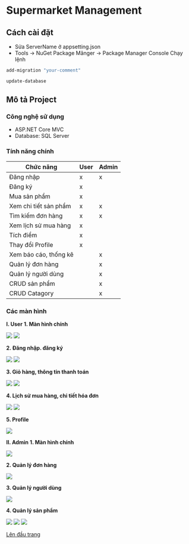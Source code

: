 # Supermarket Management
<a name="top"><a>

## Cách cài đặt
- Sửa ServerName ở appsetting.json
- Tools -> NuGet Package Mânger -> Package Manager Console
Chạy lệnh 
```bash
add-migration "your-comment"
```

```bash
update-database
```

## Mô tả Project <a name="project"></a>

### Công nghệ sử dụng <a name="use"></a>

- ASP.NET Core MVC
- Database: SQL Server

### Tính năng chính <a name="main-feature"></a>


| Chức năng             |    User     |   Admin     |
|-----------------------|-------------|-------------|
| Đăng nhập             |      x      |      x      |
| Đăng ký               |      x      |             |
| Mua sản phẩm          |      x      |             |
| Xem chi tiết sản phẩm |      x      |      x      |             
| Tìm kiếm đơn hàng     |      x      |      x      |
| Xem lịch sử mua hàng  |      x      |             |
| Tích điểm             |      x      |             |
| Thay đổi Profile      |      x      |             |
| Xem báo cáo, thống kê |             |      x      |
| Quản lý đơn hàng      |             |      x      |
| Quản lý người dùng    |             |      x      |
| CRUD sản phẩm         |             |      x      |
| CRUD Catagory         |             |      x      |

### Các màn hình

**I. User**
  **1. Màn hình chính**

  <img src="https://raw.githubusercontent.com/pthanhphong1502/Image/main/Supermarket/Main1.PNG" />
  <img src="https://raw.githubusercontent.com/pthanhphong1502/Image/main/Supermarket/All_Product.PNG"/>

  **2. Đăng nhập. đăng ký**
  
  <img src="https://raw.githubusercontent.com/pthanhphong1502/Image/main/Supermarket/Login.PNG"/>
  <img src="https://raw.githubusercontent.com/pthanhphong1502/Image/main/Supermarket/Register.PNG"/>

  **3. Giỏ hàng, thông tin thanh toán**

  <img src="https://raw.githubusercontent.com/pthanhphong1502/Image/main/Supermarket/Cart.PNG"/>
  <img src="https://raw.githubusercontent.com/pthanhphong1502/Image/main/Supermarket/Thong_tin_thanh_toan.PNG"/>

  **4. Lịch sử mua hàng, chi tiết hóa đơn**

  <img src="https://raw.githubusercontent.com/pthanhphong1502/Image/main/Supermarket/Lich_su_mua_hang.PNG"/>
  <img src="https://raw.githubusercontent.com/pthanhphong1502/Image/main/Supermarket/Chi_tiet_hoa_don.PNG"/>

  **5. Profile**

  <img src="https://raw.githubusercontent.com/pthanhphong1502/Image/main/Supermarket/Profile.PNG"/>

**II. Admin**
  **1. Màn hình chính**

 <img src="https://raw.githubusercontent.com/pthanhphong1502/Image/main/Supermarket/Main_Admin.PNG"/>

  **2. Quản lý đơn hàng**

<img src="https://raw.githubusercontent.com/pthanhphong1502/Image/main/Supermarket/Quan_li_don_hang.PNG"/>

  **3. Quản lý người dùng**

<img src="https://raw.githubusercontent.com/pthanhphong1502/Image/main/Supermarket/Quan_li_User.PNG"/>

  **4. Quản lý sản phẩm**

<img src="https://raw.githubusercontent.com/pthanhphong1502/Image/main/Supermarket/Quan_li_san_pham.PNG"/>
<img src="https://raw.githubusercontent.com/pthanhphong1502/Image/main/Supermarket/Add_Product.PNG"/>
<img src="https://raw.githubusercontent.com/pthanhphong1502/Image/main/Supermarket/Update_Product.PNG"/>

<a href="#top">Lên đầu trang</a>









